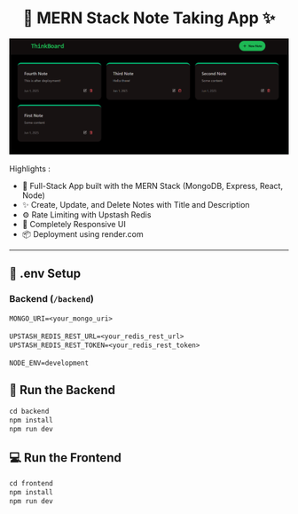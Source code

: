 <h1 align="center">📝 MERN Stack Note Taking App ✨</h1>

![Demo App](/frontend/public/screenshot-for-readme.png)

Highlights :

- 🧱 Full-Stack App built with the MERN Stack (MongoDB, Express, React, Node)
- ✨ Create, Update, and Delete Notes with Title and Description
- ⚙️ Rate Limiting with Upstash Redis
- 🚀 Completely Responsive UI
- 📦 Deployment using render.com

---

## 🧪 .env Setup

### Backend (`/backend`)

```
MONGO_URI=<your_mongo_uri>

UPSTASH_REDIS_REST_URL=<your_redis_rest_url>
UPSTASH_REDIS_REST_TOKEN=<your_redis_rest_token>

NODE_ENV=development

```

## 🔧 Run the Backend

```
cd backend
npm install
npm run dev
```

## 💻 Run the Frontend

```
cd frontend
npm install
npm run dev
```
